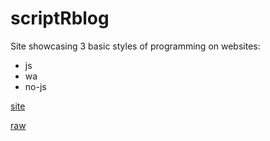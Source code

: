 # scriptRblog
Site showcasing 3 basic styles of programming on websites:
* js
* wa
* no-js

[site](UnnamedShadow.github.io/scriptRblog/index.html)

[raw](github.com/UnnamedShadow/scriptRblog)
